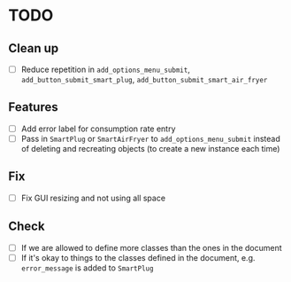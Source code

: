 # TODO

## Clean up

- [ ] Reduce repetition in `add_options_menu_submit`, `add_button_submit_smart_plug`, `add_button_submit_smart_air_fryer`

## Features

- [ ] Add error label for consumption rate entry
- [ ] Pass in `SmartPlug` or `SmartAirFryer` to `add_options_menu_submit` instead of deleting and recreating objects (to create a new instance each time)

## Fix

- [ ] Fix GUI resizing and not using all space

## Check

- [ ] If we are allowed to define more classes than the ones in the document
- [ ] If it's okay to things to the classes defined in the document, e.g. `error_message` is added to `SmartPlug`
